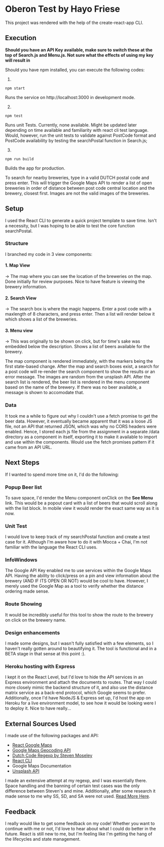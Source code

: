 # Oberon Test by Hayo Friese

This project was rendered with the help of the create-react-app CLI.

## Execution

**Should you have an API Key available, make sure to switch these at the top of Search.js and Menu.js. Not sure what the effects of using my key will result in**

Should you have npm installed, you can execute the following codes:

1.
`npm start`

Runs the service on http://localhost:3000 in development mode.

2.
`npm test`

Runs unit Tests. Currently, none available. Might be updated later depending on time available and familiarity with react cli test language.
Would, however, run the unit tests to validate against PostCode format and PostCode availability by testing the searchPostal function in Search.js;

3.
`npm run build`

Builds the app for production.

To search for nearby breweries, type in a valid DUTCH postal code and press enter. This will trigger the Google Maps API to render a list of open breweries in order of distance between post code central location and the brewery, closest first. Images are not the valid images of the breweries.

## Setup

I used the React CLI to generate a quick project template to save time. Isn't a necessity, but I was hoping to be able to test the core function searchPostal.

### Structure
I branched my code in 3 view components:
#### 1. Map View 
-> The map where you can see the location of the breweries on the map. Done initially for review purposes. Nice to have feature is viewing the brewery information.
#### 2. Search View
-> The search box is where the magic happens. Enter a post code with a maxlength of 8 characters, and press enter. Then a list will render below it which shows a list of the breweries.
#### 3. Menu view
-> This was originally to be shown on click, but for time's sake was embedded below the description. Shows a list of beers available for the brewery. 

The map component is rendered immediately, with the markers being the first state-based change.
After the map and search boxes exist, a search for a post code will re-render the search component to show the results or an error message.
The images are random from the unsplash API.
After the search list is rendered, the beer list is rendered in the menu component based on the name of the brewery. If there was no beer available, a message is shown to accomodate that.

### Data

It took me a while to figure out why I couldn't use a fetch promise to get the beer data. However, it eventually became apparent that it was a loose JS file, not an API that returned JSON, which was why no CORS headers were enabled. Hence, I stored each js file from the assignment in a separate /data directory as a component in itself, exporting it to make it available to import and use within the components. Would use the fetch promises pattern if it came from an API URL.

## Next Steps

If I wanted to spend more time on it, I'd do the following:

### Popup Beer list

To save space, I'd render the Menu component onClick on the **See Menu** link. This would be a popout card with a list of beers that would scroll along with the list block. In mobile view it would render the exact same way as it is now.

### Unit Test

I would love to keep track of my searchPostal function and create a test case for it. Although I'm aware how to do it with Mocca + Chai, I'm not familiar with the language the React CLI uses.

### InfoWindows

The Google API Key enabled me to use services within the Google Maps API. Having the ability to click/press on a pin and view information about the brewery (AND IF ITS OPEN OR NOT) would be cool to have. However, I merely used the Google Map as a tool to verify whether the distance ordering made sense.

### Route Showing

It would be incredibly useful for this tool to show the route to the brewery on click on the brewery name.

### Design enhancements

I made some designs, but I wasn't fully satisfied with a few elements, so I haven't really gotten around to beautifying it. The tool is functional and in a BETA stage in that sense at this point :).

### Heroku hosting with Express

I kept it on the React Level, but I'd love to hide the API services in an Express environment and attach the documents to routes. That way I could more closely mimic the backend structure of it, and also use the distance matrix service as a back-end protocol, which Google seems to prefer. Additionally, once I'd have NodeJS & Express set up, I'd host the app on Heroku for a live environment model, to see how it would be looking were I to deploy it. Nice to have really...

## External Sources Used

I made use of the following packages and API:
- [React Google Maps](https://www.npmjs.com/package/google-maps-react)
- [Google Maps Geocoding API](https://www.npmjs.com/package/react-geocode)
- [Dutch Code Regexp by Steven Moseley](http://jsfiddle.net/hgU3u/)
- [React CLI](https://github.com/facebook/create-react-app)
- Google Maps Documentation
- [Unsplash API](https://source.unsplash.com/)

I made an extensive attempt at my regexp, and I was essentially there. Space handling and the banning of certain test cases was the only difference between Steven's and mine. Additionally, after some research it made sense to me why SS, SD, and SA were not used. [Read More Here](https://en.wikipedia.org/wiki/Postal_codes_in_the_Netherlands).


## Feedback

I really would like to get some feedback on my code! Whether you want to continue with me or not, I'd love to hear about what I could do better in the future. React is still new to me, but I'm feeling like I'm getting the hang of the lifecycles and state management.